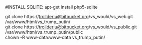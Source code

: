 
#INSTALL SQLITE:
apt-get install php5-sqlite

git clone https://trollderiu@bitbucket.org/vs_would/vs_web.git /var/www/html/vs_trump_putin/  
git clone https://trollderiu@bitbucket.org/vs_would/vs_public.git /var/www/html/vs_trump_putin/public  
chown -R www-data:www-data vs_trump_putin/
